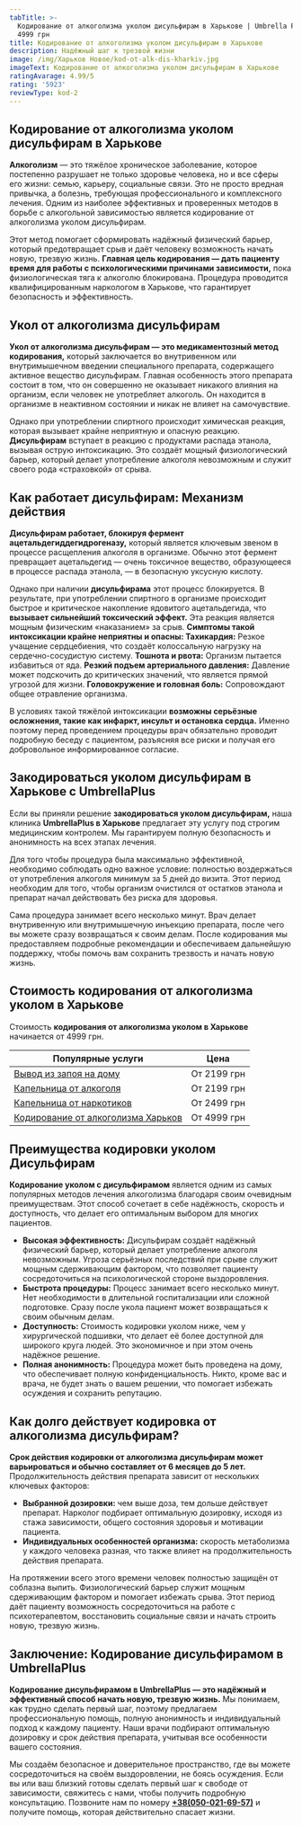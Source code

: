 ```yaml
---
tabTitle: >-
  Кодирование от алкоголизма уколом дисульфирам в Харькове | Umbrella Plus | От
  4999 грн
title: Кодирование от алкоголизма уколом дисульфирам в Харькове
description: Надёжный шаг к трезвой жизни
image: /img/Харьков Новое/kod-ot-alk-dis-kharkiv.jpg
imageText: Кодирование от алкоголизма уколом дисульфирам в Харькове
ratingAvarage: 4.99/5
rating: '5923'
reviewType: kod-2
---
```


## Кодирование от алкоголизма уколом дисульфирам в Харькове

**Алкоголизм** — это тяжёлое хроническое заболевание, которое постепенно разрушает не только здоровье человека, но и все сферы его жизни: семью, карьеру, социальные связи. Это не просто вредная привычка, а болезнь, требующая профессионального и комплексного лечения. Одним из наиболее эффективных и проверенных методов в борьбе с алкогольной зависимостью является кодирование от алкоголизма уколом дисульфирам.

Этот метод помогает сформировать надёжный физический барьер, который предотвращает срыв и даёт человеку возможность начать новую, трезвую жизнь. **Главная цель кодирования — дать пациенту время для работы с психологическими причинами зависимости,** пока физиологическая тяга к алкоголю блокирована. Процедура проводится квалифицированным наркологом в Харькове, что гарантирует безопасность и эффективность.

## Укол от алкоголизма дисульфирам

**Укол от алкоголизма дисульфирам — это медикаментозный метод кодирования,** который заключается во внутривенном или внутримышечном введении специального препарата, содержащего активное вещество дисульфирам. Главная особенность этого препарата состоит в том, что он совершенно не оказывает никакого влияния на организм, если человек не употребляет алкоголь. Он находится в организме в неактивном состоянии и никак не влияет на самочувствие.

Однако при употреблении спиртного происходит химическая реакция, которая вызывает крайне неприятную и опасную реакцию. **Дисульфирам** вступает в реакцию с продуктами распада этанола, вызывая острую интоксикацию. Это создаёт мощный физиологический барьер, который делает употребление алкоголя невозможным и служит своего рода «страховкой» от срыва.

## Как работает дисульфирам: Механизм действия

**Дисульфирам работает, блокируя фермент ацетальдегиддегидрогеназу,** который является ключевым звеном в процессе расщепления алкоголя в организме. Обычно этот фермент превращает ацетальдегид — очень токсичное вещество, образующееся в процессе распада этанола, — в безопасную уксусную кислоту.

Однако при наличии **дисульфирама** этот процесс блокируется. В результате, при употреблении спиртного в организме происходит быстрое и критическое накопление ядовитого ацетальдегида, что **вызывает сильнейший токсический эффект.** Эта реакция является мощным физическим «наказанием» за срыв. **Симптомы такой интоксикации крайне неприятны и опасны: Тахикардия:** Резкое учащение сердцебиения, что создаёт колоссальную нагрузку на сердечно-сосудистую систему. **Тошнота и рвота:** Организм пытается избавиться от яда. **Резкий подъем артериального давления:** Давление может подскочить до критических значений, что является прямой угрозой для жизни. **Головокружение и головная боль:** Сопровождают общее отравление организма.

В условиях такой тяжёлой интоксикации **возможны серьёзные осложнения, такие как инфаркт, инсульт и остановка сердца.** Именно поэтому перед проведением процедуры врач обязательно проводит подробную беседу с пациентом, разъясняя все риски и получая его добровольное информированное согласие.

## Закодироваться уколом дисульфирам в Харькове с UmbrellaPlus

Если вы приняли решение **закодироваться уколом дисульфирам,** наша клиника **UmbrellaPlus в Харькове** предлагает эту услугу под строгим медицинским контролем. Мы гарантируем полную безопасность и анонимность на всех этапах лечения.

Для того чтобы процедура была максимально эффективной, необходимо соблюдать одно важное условие: полностью воздержаться от употребления алкоголя минимум за 5 дней до визита. Этот период необходим для того, чтобы организм очистился от остатков этанола и препарат начал действовать без риска для здоровья.

Сама процедура занимает всего несколько минут. Врач делает внутривенную или внутримышечную инъекцию препарата, после чего вы можете сразу возвращаться к своим делам. После кодирования мы предоставляем подробные рекомендации и обеспечиваем дальнейшую поддержку, чтобы помочь вам сохранить трезвость и начать новую жизнь.

## Стоимость кодирования от алкоголизма уколом в Харькове

Стоимость **кодирования от алкоголизма уколом в Харькове** начинается от 4999 грн.

| Популярные услуги                                                                                          | Цена        |
| ---------------------------------------------------------------------------------------------------------- | ----------- |
| [Вывод из запоя на дому](https://umbrella-plus.com.ua/kharkiv/vivod-iz-zapoia-na-domy-kharkiv/)            | От 2199 грн |
| [Капельница от алкоголя](https://umbrella-plus.com.ua/kharkiv/kapelnica_ot_alkogola_na_domy_kharkiv/)      | От 2199 грн |
| [Капельница от наркотиков](https://umbrella-plus.com.ua/kharkiv/kap-ot-nark-kharkiv/)                      | От 2499 грн |
| [Кодирование от алкоголизма Харьков](https://umbrella-plus.com.ua/kharkiv/kodirovka-ot-alkogolia-kharkiv/) | От 4999 грн |

## Преимущества кодировки уколом Дисульфирам

**Кодирование уколом с дисульфирамом** является одним из самых популярных методов лечения алкоголизма благодаря своим очевидным преимуществам. Этот способ сочетает в себе надёжность, скорость и доступность, что делает его оптимальным выбором для многих пациентов.

* **Высокая эффективность:** Дисульфирам создаёт надёжный физический барьер, который делает употребление алкоголя невозможным. Угроза серьёзных последствий при срыве служит мощным сдерживающим фактором, что позволяет пациенту сосредоточиться на психологической стороне выздоровления.
* **Быстрота процедуры:** Процесс занимает всего несколько минут. Нет необходимости в длительной госпитализации или сложной подготовке. Сразу после укола пациент может возвращаться к своим обычным делам.
* **Доступность:** Стоимость кодировки уколом ниже, чем у хирургической подшивки, что делает её более доступной для широкого круга людей. Это экономичное и при этом очень надёжное решение.
* **Полная анонимность:** Процедура может быть проведена на дому, что обеспечивает полную конфиденциальность. Никто, кроме вас и врача, не будет знать о вашем решении, что помогает избежать осуждения и сохранить репутацию.

## Как долго действует кодировка от алкоголизма дисульфирам?

**Срок действия кодировки от алкоголизма дисульфирам может варьироваться и обычно составляет от 6 месяцев до 5 лет.** Продолжительность действия препарата зависит от нескольких ключевых факторов:

* **Выбранной дозировки:** чем выше доза, тем дольше действует препарат. Нарколог подбирает оптимальную дозировку, исходя из стажа зависимости, общего состояния здоровья и мотивации пациента.
* **Индивидуальных особенностей организма:** скорость метаболизма у каждого человека разная, что также влияет на продолжительность действия препарата.

На протяжении всего этого времени человек полностью защищён от соблазна выпить. Физиологический барьер служит мощным сдерживающим фактором и помогает избежать срыва. Этот период даёт пациенту возможность сосредоточиться на работе с психотерапевтом, восстановить социальные связи и начать строить новую, трезвую жизнь.

## Заключение: Кодирование дисульфирамом в UmbrellaPlus

**Кодирование дисульфирамом в UmbrellaPlus — это надёжный и эффективный способ начать новую, трезвую жизнь.** Мы понимаем, как трудно сделать первый шаг, поэтому предлагаем профессиональную помощь, полную анонимность и индивидуальный подход к каждому пациенту. Наши врачи подбирают оптимальную дозировку и срок действия препарата, учитывая все особенности вашего состояния.

Мы создаём безопасное и доверительное пространство, где вы можете сосредоточиться на своём выздоровлении, не боясь осуждения. Если вы или ваш близкий готовы сделать первый шаг к свободе от зависимости, свяжитесь с нами, чтобы получить подробную консультацию. Позвоните нам по номеру **[+38(050-021-69-57)](tel:0500216957)** и получите помощь, которая действительно спасает жизни.
